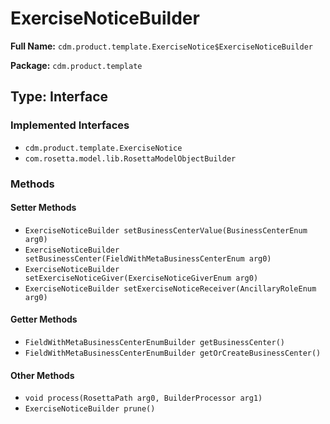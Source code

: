 # ExerciseNoticeBuilder

**Full Name:** `cdm.product.template.ExerciseNotice$ExerciseNoticeBuilder`

**Package:** `cdm.product.template`

## Type: Interface

### Implemented Interfaces

- `cdm.product.template.ExerciseNotice`
- `com.rosetta.model.lib.RosettaModelObjectBuilder`

### Methods

#### Setter Methods

- `ExerciseNoticeBuilder setBusinessCenterValue(BusinessCenterEnum arg0)`
- `ExerciseNoticeBuilder setBusinessCenter(FieldWithMetaBusinessCenterEnum arg0)`
- `ExerciseNoticeBuilder setExerciseNoticeGiver(ExerciseNoticeGiverEnum arg0)`
- `ExerciseNoticeBuilder setExerciseNoticeReceiver(AncillaryRoleEnum arg0)`

#### Getter Methods

- `FieldWithMetaBusinessCenterEnumBuilder getBusinessCenter()`
- `FieldWithMetaBusinessCenterEnumBuilder getOrCreateBusinessCenter()`

#### Other Methods

- `void process(RosettaPath arg0, BuilderProcessor arg1)`
- `ExerciseNoticeBuilder prune()`

